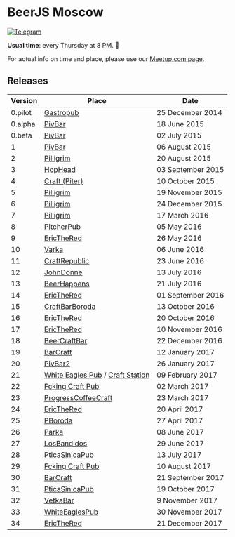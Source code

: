 # BeerJS Moscow

[![Telegram](https://img.shields.io/badge/telegram-join%20chat-blue.svg?style=flat)](https://telegram.me/beerjs)

**Usual time**: every Thursday at 8 PM. :beers:

For actual info on time and place, please use our [Meetup.com page](http://www.meetup.com/BeerJS-Moscow/).

## Releases

| Version | Place                                                                           | Date              |
| ------- | ------------------------------------------------------------------------------- | ----------------- |
| 0.pilot | [Gastropub](http://nashabolovke.ru/gastropub)                                   | 25 December 2014  |
| 0.alpha | [PivBar](https://www.facebook.com/pivbar1)                                      | 18 June 2015      |
| 0.beta  | [PivBar](https://www.facebook.com/pivbar1)                                      | 02 July 2015      |
| 1       | [PivBar](https://www.facebook.com/pivbar1)                                      | 06 August 2015    |
| 2       | [Pilligrim](https://vk.com/piligrimpivnoy)                                      | 20 August 2015    |
| 3       | [HopHead](http://www.hophead.ru)                                                | 03 September 2015 |
| 4       | [Craft (Piter)](http://craftpub.ru/)                                            | 10 October 2015   |
| 5       | [Pilligrim](https://vk.com/piligrimpivnoy)                                      | 19 November 2015  |
| 6       | [Pilligrim](https://vk.com/piligrimpivnoy)                                      | 24 December 2015  |
| 7       | [Pilligrim](https://vk.com/piligrimpivnoy)                                      | 17 March 2016     |
| 8       | [PitcherPub](http://www.pitcher.pub)                                            | 05 May 2016       |
| 9       | [EricTheRed](http://ericthered.ru)                                              | 26 May 2016       |
| 10      | [Varka](https://vk.com/varkacraftbar)                                           | 06 June 2016      |
| 11      | [CraftRepublic](https://www.facebook.com/craftrepublic.ru)                      | 23 June 2016      |
| 12      | [JohnDonne](http://john-donne.ru)                                               | 13 July 2016      |
| 13      | [BeerHappens](http://beerhappens.ru)                                            | 21 July 2016      |
| 14      | [EricTheRed](http://ericthered.ru)                                              | 01 September 2016 |
| 15      | [CraftBarBoroda](https://vk.com/craft_bar_boroda)                               | 13 October 2016   |
| 16      | [EricTheRed](http://ericthered.ru)                                              | 20 October 2016   |
| 17      | [EricTheRed](http://ericthered.ru)                                              | 10 November 2016  |
| 18      | [BeerCraftBar](https://www.facebook.com/BeerCraftBar)                           | 22 December 2016  |
| 19      | [BarCraft](http://bar-craft.com/)                                               | 12 January 2017   |
| 20      | [PivBar2](https://www.facebook.com/pivbarch)                                    | 26 January 2017   |
| 21      | [White Eagles Pub](http://we-pub.ru) / [Craft Station](https://craftstation.ru) | 09 February 2017  |
| 22      | [Fcking Craft Pub](https://www.facebook.com/fcpub)                              | 02 March 2017     |
| 23      | [ProgressCoffeeCraft](https://www.facebook.com/progresscoffeecraft)             | 23 March 2017     |
| 24      | [EricTheRed](http://ericthered.ru)                                              | 20 April 2017     |
| 25      | [PBoroda](https://vk.com/pborodabar)                                            | 27 April 2017     |
| 26      | [Parka](https://vk.com/parkabar)                                                | 08 June 2017      |
| 27      | [LosBandidos](https://vk.com/los_bandidos_bar)                                  | 29 June 2017      |
| 28      | [PticaSinicaPub](https://www.facebook.com/pticasinicapub)                       | 13 July 2017      |
| 29      | [Fcking Craft Pub](https://www.facebook.com/fcpub)                              | 10 August 2017    |
| 30      | [BarCraft](http://bar-craft.com/)                                               | 21 September 2017 |
| 31      | [PticaSinicaPub](https://www.facebook.com/pticasinicapub)                       | 19 October 2017   |
| 32      | [VetkaBar](https://www.facebook.com/vetkabar)                                   | 9 November 2017   |
| 33      | [WhiteEaglesPub](https://vk.com/we_pub)                                         | 30 November 2017  |
| 34      | [EricTheRed](http://ericthered.ru)                                              | 21 December 2017  |
